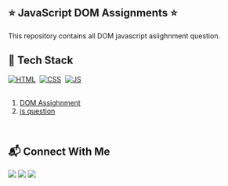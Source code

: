 ## ⭐ JavaScript DOM  Assignments ⭐


This repository contains all DOM javascript  asiighnment question. 

## 📌 Tech Stack

[![HTML](https://img.shields.io/badge/html5%20-%23E34F26.svg?&style=for-the-badge&logo=html5&logoColor=white)](https://github.com/prajwalzingare)&nbsp;
[![CSS](https://img.shields.io/badge/css3%20-%231572B6.svg?&style=for-the-badge&logo=css3&logoColor=white)](https://github.com/prajwalzingare)&nbsp;
[![JS](https://img.shields.io/badge/javascript%20-%23323330.svg?&style=for-the-badge&logo=javascript&logoColor=%23F7DF1E)](https://github.com/prajwalzingare)
<br>
<br>
1. [DOM Assighnment](https://github.com/prajwalzingare/Dom-assignment-fsjs-bootcamp)
2. [js question](https://github.com/prajwalzingare/javascriptInterviewquestion)

<br>

## 📬 Connect With Me

[ <img src= "https://img.shields.io/badge/Twitter-1DA1F2?style=for-the-badge&logo=twitter&logoColor=white" />](https://twitter.com/zingareprajwal) 
[ <img src= "https://img.shields.io/badge/LinkedIn-0077B5?style=for-the-badge&logo=linkedin&logoColor=white" />](https://www.linkedin.com/in/prajwal-zingare-a022a8169/) 
[ <img src= "https://img.shields.io/badge/Hashnode-2962FF?style=for-the-badge&logo=hashnode&logoColor=white" />](https://prajwalzingare.hashnode.dev/) 